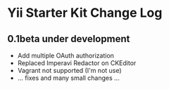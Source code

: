 Yii Starter Kit Change Log
==========================

0.1beta under development
-----------------------
- Add multiple OAuth authorization
- Replaced Imperavi Redactor on CKEditor
- Vagrant not supported (I'm not use)
- ... fixes and many small changes ...
